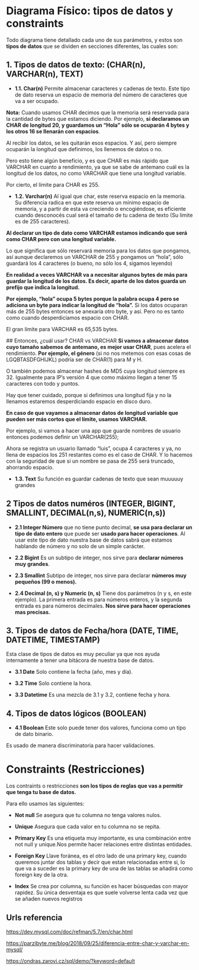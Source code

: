 # Diagrama Físico: tipos de datos y constraints

Todo diagrama tiene detallado cada uno de sus parámetros, y estos son **tipos de datos** que se dividen en secciones diferentes, las cuales son:

## 1. Tipos de datos de texto: (CHAR(n), VARCHAR(n), TEXT)

- **1.1. Char(n)** Permite almacenar caracteres y cadenas de texto.
  Este tipo de dato reserva un espacio de memoria del número de caracteres que va a ser ocupado.

**Nota:** Cuando usamos CHAR decimos que la memoria será reservada para la cantidad de bytes que estamos diciendo. Por ejemplo, **si declaramos un CHAR de longitud 20, y guardamos un “Hola” sólo se ocuparán 4 bytes y los otros 16 se llenarán con espacios**.

Al recibir los datos, se les quitarán esos espacios. Y así, pero siempre ocuparán la longitud que definimos, los llenemos de datos o no.

Pero esto tiene algún beneficio, y es que CHAR es más rápido que VARCHAR en cuanto a rendimiento, ya que se sabe de antemano cuál es la longitud de los datos, no como VARCHAR que tiene una longitud variable.

Por cierto, el límite para CHAR es 255.

- **1.2. Varchar(n)** Al igual que char, este reserva espacio en la memoria. Su diferencia radica en que este reserva un mínimo espacio de memoria, y a partir de esta va creciendo o encogiéndose, es eficiente cuando desconocés cual será el tamaño de tu cadena de texto (Su limite es de 255 caracteres).

**Al declarar un tipo de dato como VARCHAR estamos indicando que será como CHAR pero con una longitud variable.**

Lo que significa que sólo reservará memoria para los datos que pongamos, así aunque declaremos un VARCHAR de 255 y pongamos un “hola”, sólo guardará los 4 caracteres (o bueno, no sólo los 4, sigamos leyendo)

**En realidad a veces VARCHAR va a necesitar algunos bytes de más para guardar la longitud de los datos. Es decir, aparte de los datos guarda un prefijo que indica la longitud.**

**Por ejemplo, “hola” ocupa 5 bytes porque la palabra ocupa 4 pero se adiciona un byte para indicar la longitud de “hola”.** Si los datos ocuparan más de 255 bytes entonces se anexaría otro byte, y así. Pero no es tanto como cuando desperdiciamos espacio con CHAR.

El gran límite para VARCHAR es 65,535 bytes.

## Entonces, ¿cuál usar? CHAR vs VARCHAR
**Si vamos a almacenar datos cuyo tamaño sabemos de antemano, es mejor usar CHAR**, pues acelera el rendimiento. **Por ejemplo, el género** (si no nos metemos con esas cosas de LGQBTASDFGHIJKL) podría ser de CHAR(1) para M y H.

O también podemos almacenar hashes de MD5 cuya longitud siempre es 32. Igualmente para IP’s versión 4 que como máximo llegan a tener 15 caracteres con todo y puntos.

Hay que tener cuidado, porque si definimos una longitud fija y no la llenamos estaremos desperdiciando espacio en disco duro.

**En caso de que vayamos a almacenar datos de longitud variable que pueden ser más cortos que el límite, usamos VARCHAR.**

Por ejemplo, si vamos a hacer una app que guarde nombres de usuario entonces podemos definir un VARCHAR(255);

Ahora se registra un usuario llamado “luis”, ocupa 4 caracteres y ya, no llena de espacios los 251 restantes como es el caso de CHAR. Y lo hacemos con la seguridad de que si un nombre se pasa de 255 será truncado, ahorrando espacio.

- **1.3. Text** Su función es guardar cadenas de texto que sean muuuuuy grandes

## 2 Tipos de datos numéros (INTEGER, BIGINT, SMALLINT, DECIMAL(n,s), NUMERIC(n,s))

- **2.1 Integer Número** que no tiene punto decimal, **se usa para declarar un tipo de dato entero** que puede ser **usado para hacer operaciones**. Al usar este tipo de dato nuestra base de datos sabrá que estamos hablando de número y no solo de un simple carácter.

- **2.2 Bigint** Es un subtipo de integer, nos sirve para **declarar números muy grandes**.

- **2.3 Smallint** Subtipo de integer, nos sirve para declarar **números muy pequeños (99 o menos).**

- **2.4 Decimal (n, s) y Numeric (n, s)** Tiene dos parámetros (n y s, en este ejemplo). La primera entrada es para números enteros, y la segunda entrada es para números decimales. **Nos sirve para hacer operaciones mas precisas.**

## 3. Tipos de datos de Fecha/hora (DATE, TIME, DATETIME, TIMESTAMP)

Esta clase de tipos de datos es muy peculiar ya que nos ayuda internamente a tener una bitácora de nuestra base de datos.

- **3.1 Date** Solo contiene la fecha (año, mes y día).

- **3.2 Time** Solo contiene la hora.

- **3.3 Datetime** Es una mezcla de 3.1 y 3.2, contiene fecha y hora.

## 4. Tipos de datos lógicos (BOOLEAN)

- **4.1 Boolean** Este solo puede tener dos valores, funciona como un tipo de dato binario.

Es usado de manera discriminatoria para hacer validaciones.

# Constraints (Restricciones)

Los contraints o restricciones **son los tipos de reglas que vas a permitir que tenga tu base de datos.**

Para ello usamos las siguientes:

- **Not null** Se asegura que tu columna no tenga valores nulos.

- **Unique** Asegura que cada valor en tu columna no se repita.

- **Primary Key** Es una etiqueta muy importante, es una combinación entre not null y unique.Nos permite hacer relaciones entre distintas entidades.

- **Foreign Key** Llave foránea, es el otro lado de una primary key, cuando queremos juntar dos tablas y decir que estan relacionadas entre si, lo que va a suceder es la primary key de una de las tablas se añadirá como foreign key de la otra.

- **Index** Se crea por columna, su función es hacer búsquedas con mayor rapidez. Su única desventaja es que suele volverse lenta cada vez que se añaden nuevos registros

## Urls referencia

https://dev.mysql.com/doc/refman/5.7/en/char.html

https://parzibyte.me/blog/2018/09/25/diferencia-entre-char-y-varchar-en-mysql/

https://ondras.zarovi.cz/sql/demo/?keyword=default
